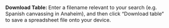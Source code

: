 <br><b><span style="font-size:16px;">Download Table:</b>
<span style="font-size:16px;">Enter a filename relevant to your search (e.g. Spanish canvassing in Anaheim), and then click “Download table” to save a spreadsheet file onto your device.
</span>
